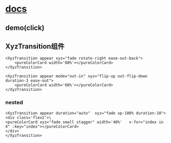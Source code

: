 




# [docs](https://animxyz.com/docs)

## demo(click)
<!-- <div class='flex2'>
<pureColorCard xyz="fade up big" width='50%' ></pureColorCard>
<pureColorCard xyz="fade duration-5 appear-front-3 small-3 appear-small-0 stagger-2 out-stagger-0" ></pureColorCard>
<pureColorCard xyz="fade up big" ></pureColorCard>
<pureColorCard xyz="fade up small" ></pureColorCard>
</div> -->

<div class='flex2'>
<pureColorCard xyz="fade duration-5 appear-front-3 small-3 appear-small-0 stagger-2 out-stagger-0" ></pureColorCard>
<pureColorCard xyz="fade duration-5 appear-front-3 small-3 appear-small-0 stagger-2 out-stagger-0" ></pureColorCard>
<pureColorCard xyz="fade duration-5 appear-front-3 small-3 appear-small-0 stagger-2 out-stagger-0" ></pureColorCard>
<pureColorCard xyz="fade duration-5 appear-front-3 small-3 appear-small-0 stagger-2 out-stagger-0" ></pureColorCard>
<pureColorCard xyz="fade duration-5 appear-front-3 small-3 appear-small-0 stagger-2 out-stagger-0" ></pureColorCard>
<pureColorCard xyz="fade duration-5 appear-front-3 small-3 appear-small-0 stagger-2 out-stagger-0" ></pureColorCard>
<pureColorCard xyz="fade duration-5 appear-front-3 small-3 appear-small-0 stagger-2 out-stagger-0" ></pureColorCard>
<pureColorCard xyz="fade duration-5 appear-front-3 small-3 appear-small-0 stagger-2 out-stagger-0" ></pureColorCard>
<pureColorCard xyz="fade duration-5 appear-front-3 small-3 appear-small-0 stagger-2 out-stagger-0" ></pureColorCard>
<pureColorCard xyz="fade duration-5 appear-front-3 small-3 appear-small-0 stagger-2 out-stagger-0" ></pureColorCard>
<pureColorCard xyz="fade duration-5 appear-front-3 small-3 appear-small-0 stagger-2 out-stagger-0" ></pureColorCard>
<pureColorCard xyz="fade duration-5 appear-front-3 small-3 appear-small-0 stagger-2 out-stagger-0" ></pureColorCard>
</div>

## XyzTransition组件

<XyzTransition appear xyz="fade rotate-right ease-out-back">
    <pureColorCard width='60%'></pureColorCard>
</XyzTransition>

```vue
<XyzTransition appear xyz="fade rotate-right ease-out-back">
    <pureColorCard width='60%'></pureColorCard>
</XyzTransition>
```

<XyzTransition appear xyz="fade rotate-right ease-out-back">
    <pureColorCard width='60%'></pureColorCard>
</XyzTransition>

```vue
<XyzTransition appear mode="out-in" xyz="flip-up out-flip-down duration-3 ease-out">
    <pureColorCard width='60%'></pureColorCard>
</XyzTransition>
```

### nested
<XyzTransition appear duration="auto"  xyz="fade up-100% duration-10">
<div class='flex2'>
<pureColorCard xyz="fade small stagger" width='40%'   v-for="index in 4" :key="index"></pureColorCard>
</div>
</XyzTransition>

```vue
<XyzTransition appear duration="auto"  xyz="fade up-100% duration-10">
<div class='flex2'>\
<pureColorCard xyz="fade small stagger" width='40%'   v-for="index in 4" :key="index"></pureColorCard>
</div>
</XyzTransition>
```

<ClientOnly>
<mouseXyz
:presets='[
				{
					title: "🎓 Drop out",
					utilities: ["fade", "down-100%", "back-5"]
				},
				{
					title: "🌪 Spinny",
					utilities: ["fade", "down-5", "rotate-right-50%", "stagger"]
				},
				{
					title: "⤵️ Flippy",
					utilities: ["fade", "flip-up", "flip-left"]
				},
				{
					title: "💾 Floppy",
					utilities: ["fade", "front-3", "flip-down-50%", "duration-10", "stagger-5"]
				},
				{
					title: "🎈 Yoink!",
					utilities: ["stagger-2", "narrow-100%"], "variables": ["translate-y: -350%", "ease: cubic-bezier(0.5,-1.5,0.5,1.5)"]
				},
				{
					title: "📺 Click",
					utilities: ["duration-6", "short-100%", "wide-25%"]
				},
				{
					title: "🌀 It is gone spiral!",
					variables: ["rotate-z: 1turn", "origin: center -200%", "duration: 2s", "scale-x: 0", "scale-y: 0"]
				},
				{
					title: "💫 Engage",
					variables: ["rotate-x: 90deg", "rotate-z: -180deg", "origin: -200%", "stagger: 0.1s", "duration: 0.75s", "perspective: 100px", "translate-z: 100px", "translate-y: 10vh"]
				}
			]'
></mouseXyz>
</ClientOnly>

<objectification text="cards" class="pc-views"></objectification>

<ClientOnly>
<cards class="pc-views"></cards>
</CLientOnly>